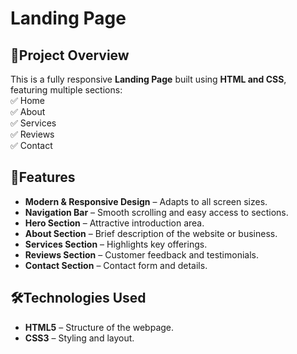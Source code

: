 # Landing Page  

## 📌Project Overview  
This is a fully responsive **Landing Page** built using **HTML and CSS**, featuring multiple sections:  
✅ Home  
✅ About  
✅ Services  
✅ Reviews  
✅ Contact  

## 🚀Features  
- **Modern & Responsive Design** – Adapts to all screen sizes.  
- **Navigation Bar** – Smooth scrolling and easy access to sections.  
- **Hero Section** – Attractive introduction area.  
- **About Section** – Brief description of the website or business.  
- **Services Section** – Highlights key offerings.  
- **Reviews Section** – Customer feedback and testimonials.  
- **Contact Section** – Contact form and details.  

## 🛠️Technologies Used  
- **HTML5** – Structure of the webpage.  
- **CSS3** – Styling and layout.  
 
